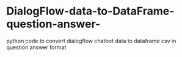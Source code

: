 # DialogFlow-data-to-DataFrame-question-answer-
python code to convert dialogflow chatbot data to dataframe csv in question answer format
